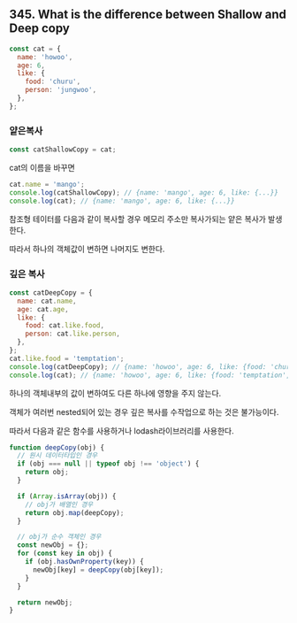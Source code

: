 ## 345. What is the difference between Shallow and Deep copy

```js
const cat = {
  name: 'howoo',
  age: 6,
  like: {
    food: 'churu',
    person: 'jungwoo',
  },
};
```

### 얕은복사

```js
const catShallowCopy = cat;
```

cat의 이름을 바꾸면

```js
cat.name = 'mango';
console.log(catShallowCopy); // {name: 'mango', age: 6, like: {...}}
console.log(cat); // {name: 'mango', age: 6, like: {...}}
```

참조형 테이터를 다음과 같이 복사할 경우 메모리 주소만 복사가되는 얕은 복사가 발생한다.

따라서 하나의 객체값이 변하면 나머지도 변한다.

### 깊은 복사

```js
const catDeepCopy = {
  name: cat.name,
  age: cat.age,
  like: {
    food: cat.like.food,
    person: cat.like.person,
  },
};
cat.like.food = 'temptation';
console.log(catDeepCopy); // {name: 'howoo', age: 6, like: {food: 'churu', person: 'jungwoo'}}
console.log(cat); // {name: 'howoo', age: 6, like: {food: 'temptation', person: 'jungwoo'}}
```

하나의 객체내부의 값이 변하여도 다른 하나에 영향을 주지 않는다.

객체가 여러번 nested되어 있는 경우 깊은 복사를 수작업으로 하는 것은 불가능이다.

따라서 다음과 같은 함수를 사용하거나 lodash라이브러리를 사용한다. 

```js
function deepCopy(obj) {
  // 원시 데이터타입인 경우
  if (obj === null || typeof obj !== 'object') {
    return obj;
  }

  if (Array.isArray(obj)) {
    // obj가 배열인 경우
    return obj.map(deepCopy);
  }

  // obj가 순수 객체인 경우
  const newObj = {};
  for (const key in obj) {
    if (obj.hasOwnProperty(key)) {
      newObj[key] = deepCopy(obj[key]);
    }
  }

  return newObj;
}
```
